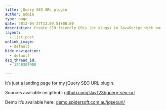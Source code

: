 ```yaml
---
title: jQuery SEO URL plugin
author: admin
type: page
date: 2013-04-27T13:09:51+00:00
description: Create SEO-friendly URLs (or slugs) in JavaScript with our plugin. Currently supporting Polish, Czech, and Hungarian languages. Check out the demo at for more information.
layout:
  - list-post
unlink_image:
  - default
hide_navigation:
  - default
dsq_thread_id:
  - 1240307900

---
```

It&#8217;s just a landing page for my jQuery SEO URL plugin.

Sources available on github: [github.com/slav123/jquery-seo-url](https://github.com/slav123/jquery-seo-url)

Demo it&#8217;s available here: [demo.spidersoft.com.au/jqseourl/][1]

 [1]: https://demo.spidersoft.com.au/jqseourl/index.html